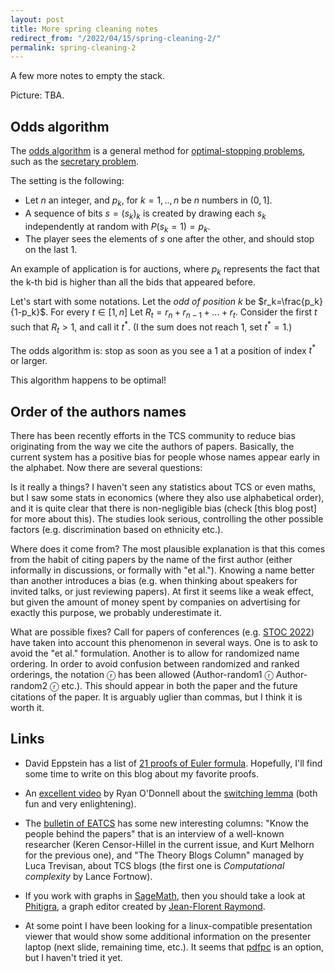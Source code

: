 ```yaml
---
layout: post
title: More spring cleaning notes
redirect_from: "/2022/04/15/spring-cleaning-2/"
permalink: spring-cleaning-2
---
```


A few more notes to empty the stack.

Picture: TBA.


## Odds algorithm

The [odds algorithm](https://en.wikipedia.org/wiki/Odds_algorithm) is a 
general method for 
[optimal-stopping problems](https://en.wikipedia.org/wiki/Optimal_stopping), 
such as the [secretary problem](https://en.wikipedia.org/wiki/Secretary_problem).

The setting is the following:

* Let $n$ an integer, and $p_k$, for $k=1,..,n$ be $n$ numbers in $(0,1]$.
* A sequence of bits $s=(s_k)_k$ is created by drawing each $s_k$ 
independently at random with $P(s_k=1)=p_k$.
* The player sees the elements of $s$ one after the other, and should stop 
on the last 1. 

An example of application is for auctions, where $p_k$ represents the 
fact that the k-th bid is higher than all the bids that appeared before.

Let's start with some notations.
Let the *odd of position $k$* be $r_k=\frac{p_k}{1-p_k}$. 
For every $t\in [1,n]$ Let $R_t=r_n + r_{n-1}+...+r_{t}$.
Consider the first $t$ such that $R_t> 1$, and call it $t^*$. 
(I the sum does not reach $1$, set $t^*=1$.)

The odds algorithm is: stop as soon as you see a 1 at a position of 
index $t^*$ or larger.

This algorithm happens to be optimal!

## Order of the authors names

There has been recently efforts in the TCS community to reduce bias 
originating from the way we cite the authors of papers. Basically, the 
current system has a positive bias for people whose names appear early in 
the alphabet. Now there are several questions:
 
Is it really a things?
I haven't seen any statistics about TCS or even maths, but I saw some stats
in economics (where they also use alphabetical order), and it is 
quite clear that there is non-negligible bias (check [this blog post] 
for more about this). The studies look serious, controlling the other 
possible factors (e.g. discrimination based on ethnicity etc.).

Where does it come from?
The most plausible explanation is that this comes from the habit of citing 
papers by the name of the first author (either informally in discussions, 
or formally with "et al."). Knowing a name better than another introduces 
a bias (e.g. when thinking about speakers for invited talks, or just 
reviewing papers). At first it seems like a weak effect, but given the 
amount of money spent by companies on advertising for exactly this purpose, 
we probably underestimate it.

What are possible fixes? 
Call for papers of conferences 
(e.g. [STOC 2022](http://acm-stoc.org/stoc2022/cfp.html)) have taken into 
account this phenomenon in several ways. One is to ask to avoid the "et al."
formulation. Another is to allow for randomized name ordering. In order to 
avoid confusion between randomized and ranked orderings, the notation ⓡ has 
been allowed (Author-random1 ⓡ Author-random2 ⓡ etc.). This should 
appear in both the paper and the future citations of the paper. 
It is arguably uglier than commas, but I think it is worth it. 

## Links

* David Eppstein has a list of 
[21 proofs of Euler formula](https://www.ics.uci.edu/~eppstein/junkyard/euler/).
Hopefully, I'll find some time to write on this blog about my favorite proofs.

* An [excellent video](https://www.youtube.com/watch?v=ahW96yYmWx0) by Ryan 
O'Donnell about the [switching lemma](https://en.wikipedia.org/wiki/Switching_lemma)
(both fun and very enlightening). 

* The [bulletin of EATCS](http://bulletin.eatcs.org/index.php/beatcs) has 
some new interesting columns: "Know the people behind the papers" that is 
an interview of a well-known researcher (Keren Censor-Hillel in the current 
issue, and Kurt Melhorn for the previous one), and "The Theory Blogs Column"
managed by Luca Trevisan, about TCS blogs (the first one is *Computational 
complexity* by Lance Fortnow).

* If you work with graphs in [SageMath](https://www.sagemath.org/), then 
you should take a look at 
[Phitigra](https://github.com/jfraymond/phitigra/blob/master/README.md), a 
graph editor created by [Jean-Florent Raymond](https://perso.limos.fr/~jfraymon/).

* At some point I have been looking for a linux-compatible presentation viewer 
that would show some additional information on the presenter laptop (next 
slide, remaining time, etc.). It seems that [pdfpc](https://pdfpc.github.io/) is an 
option, but I haven't tried it yet.

